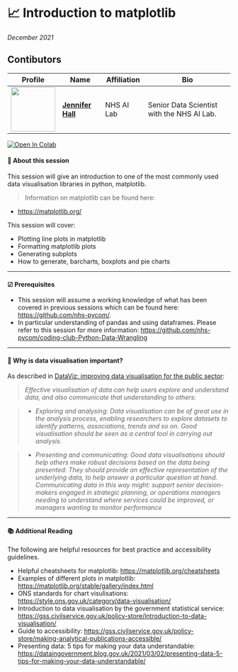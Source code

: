 # 📈 Introduction to matplotlib
*December 2021*

## Contibutors

| Profile         | Name     | Affiliation | Bio | 
|--------------|-----------|-----------|-----------|
| <img src="https://avatars.githubusercontent.com/u/85556601?&v=4" width="100" height="100" /> | **[Jennifer Hall](https://github.com/jen-hall)** | NHS AI Lab | Senior Data Scientist with the NHS AI Lab. |

[![Open In Colab](https://colab.research.google.com/assets/colab-badge.svg)](https://colab.research.google.com/github/nhs-pycom/coding-club-python-introduction-to-matplotlib/blob/main/coding_club_introduction_to_matplotlib.ipynb)

#### 🔎 **About this session**

This session will give an introduction to one of the most commonly used data visualisation libraries in python, matplotlib.

> Information on matplotlib can be found here:
- https://matplotlib.org/

This session will cover:

*   Plotting line plots in matplotlib
*   Formatting matplotlib plots
*   Generating subplots
*   How to generate, barcharts, boxplots and pie charts

---

#### ☑ **Prerequisites**

- This session will assume a working knowledge of what has been covered in previous sessions which can be found here: https://github.com/nhs-pycom/.
- In particular understanding of pandas and using dataframes. Please refer to this session for more information: https://github.com/nhs-pycom/coding-club-Python-Data-Wrangling

---

#### 🥇 **Why is data visualisation important?**

As described in [DataViz: improving data visualisation for the
public sector](https://assets.publishing.service.gov.uk/government/uploads/system/uploads/attachment_data/file/7611/1318351.pdf):

> *Effective visualisation of data can help users explore and understand data,
and also communicate that understanding to others:*

> * *Exploring and analysing: Data visualisation can be of great use in the analysis process, enabling researchers to explore datasets to identify patterns, associations, trends and so on. Good visualisation should be seen
as a central tool in carrying out analysis.*

> * *Presenting and communicating: Good data visualisations should help others make robust decisions based on the data being presented: They should provide an effective representation of the underlying data, to help
answer a particular question at hand. Communicating data in this way
might: support senior decision-makers engaged in strategic planning,
or operations managers needing to understand where services could be
improved, or managers wanting to monitor performance*

---


#### 📚 **Additional Reading**
The following are helpful resources for best practice and accessibility guidelines.

*   Helpful cheatsheets for matplotlib: https://matplotlib.org/cheatsheets
*   Examples of different plots in matplotlib: https://matplotlib.org/stable/gallery/index.html 
*   ONS standards for chart visulisations: https://style.ons.gov.uk/category/data-visualisation/
*  Introduction to data visualisation by the government statistical service: https://gss.civilservice.gov.uk/policy-store/introduction-to-data-visualisation/
*   Guide to accessibility: https://gss.civilservice.gov.uk/policy-store/making-analytical-publications-accessible/
*   Presenting data: 5 tips for making your data understandable: https://dataingovernment.blog.gov.uk/2021/03/02/presenting-data-5-tips-for-making-your-data-understandable/


